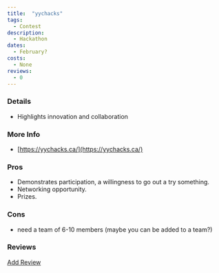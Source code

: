```yaml
---
title:  "yychacks"
tags: 
  - Contest
description:
  - Hackathon
dates:
  - February?
costs:
  - None
reviews:
  - 0
---
```


### Details
- Highlights innovation and collaboration


### More Info
- [https://yychacks.ca/](https://yychacks.ca/)

### Pros
- Demonstrates participation, a willingness to go out a try something.
- Networking opportunity.
- Prizes.

### Cons
- need a team of 6-10 members (maybe you can be added to a team?)

### Reviews
<div markdown="0"><a href="{{site.baseurl}}/contact" class="btn">Add Review</a></div>